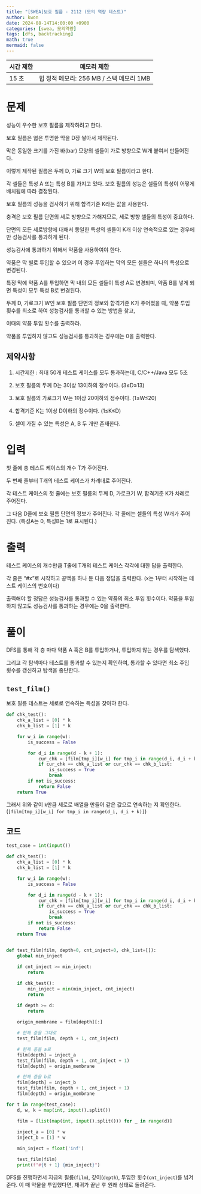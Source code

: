 ```yaml
---
title: "[SWEA]보호 필름 - 2112 (모의 역량 테스트)"
author: kwon
date: 2024-08-14T14:00:00 +0900
categories: [swea, 모의역량]
tags: [dfs, backtracking]
math: true
mermaid: false
---
```


| 시간 제한 | 메모리 제한 |
| --- | --- |
| 15 초 | 힙 정적 메모리: 256 MB / 스택 메모리 1MB |

# 문제

성능이 우수한 보호 필름을 제작하려고 한다.

보호 필름은 엷은 투명한 막을 D장 쌓아서 제작된다.

막은 동일한 크기를 가진 바(bar) 모양의 셀들이 가로 방향으로 W개 붙여서 만들어진다.

이렇게 제작된 필름은 두께 D, 가로 크기 W의 보호 필름이라고 한다.



각 셀들은 특성 A 또는 특성 B를 가지고 있다. 보호 필름의 성능은 셀들의 특성이 어떻게 배치됨에 따라 결정된다.


보호 필름의 성능을 검사하기 위해 합격기준 K라는 값을 사용한다.

충격은 보호 필름 단면의 세로 방향으로 가해지므로, 세로 방향 셀들의 특성이 중요하다.

단면의 모든 세로방향에 대해서 동일한 특성의 셀들이 K개 이상 연속적으로 있는 경우에만 성능검사를 통과하게 된다.


성능검사에 통과하기 위해서 약품을 사용하여야 한다.

약품은 막 별로 투입할 수 있으며 이 경우 투입하는 막의 모든 셀들은 하나의 특성으로 변경된다.

특정 막에 약품 A를 투입하면 막 내의 모든 셀들이 특성 A로 변경되며, 약품 B를 넣게 되면 특성이 모두 특성 B로 변경된다.


두께 D, 가로크기 W인 보호 필름 단면의 정보와 합격기준 K가 주어졌을 때, 약품 투입 횟수를 최소로 하여 성능검사를 통과할 수 있는 방법을 찾고,

이때의 약품 투입 횟수를 출력하라.

약품을 투입하지 않고도 성능검사를 통과하는 경우에는 0을 출력한다.


## 제약사항

1. 시간제한 : 최대 50개 테스트 케이스를 모두 통과하는데, C/C++/Java 모두 5초

2. 보호 필름의 두께 D는 3이상 13이하의 정수이다. (3≤D≤13)

3. 보호 필름의 가로크기 W는 1이상 20이하의 정수이다. (1≤W≤20)

4. 합격기준 K는 1이상 D이하의 정수이다. (1≤K≤D)

5. 셀이 가질 수 있는 특성은 A, B 두 개만 존재한다.


# 입력

첫 줄에 총 테스트 케이스의 개수 T가 주어진다.

두 번째 줄부터 T개의 테스트 케이스가 차례대로 주어진다.

각 테스트 케이스의 첫 줄에는 보호 필름의 두께 D, 가로크기 W, 합격기준 K가 차례로 주어진다.

그 다음 D줄에 보호 필름 단면의 정보가 주어진다. 각 줄에는 셀들의 특성 W개가 주어진다. (특성A는 0, 특성B는 1로 표시된다.)


# 출력

테스트 케이스의 개수만큼 T줄에 T개의 테스트 케이스 각각에 대한 답을 출력한다.

각 줄은 “#x”로 시작하고 공백을 하나 둔 다음 정답을 출력한다. (x는 1부터 시작하는 테스트 케이스의 번호이다)

출력해야 할 정답은 성능검사를 통과할 수 있는 약품의 최소 투입 횟수이다. 약품을 투입하지 않고도 성능검사를 통과하는 경우에는 0을 출력한다.

# 풀이

DFS를 통해 각 층 마다 약품 A 혹은 B를 투입하거나, 투입하지 않는 경우를 탐색했다.

그리고 각 탐색마다 테스트를 통과할 수 있는지 확인하여, 통과할 수 있다면 최소 주입 횟수를 갱신하고 탐색을 중단한다.

## `test_film()`

보호 필름 테스트는 세로로 연속하는 특성을 찾아햐 한다.

```py
def chk_test():
    chk_a_list = [0] * k
    chk_b_list = [1] * k

    for w_i in range(w):
        is_success = False

        for d_i in range(d - k + 1):
            cur_chk = [film[tmp_i][w_i] for tmp_i in range(d_i, d_i + k)]
            if cur_chk == chk_a_list or cur_chk == chk_b_list:
                is_success = True
                break
        if not is_success:
            return False
    return True
```

그래서 위와 같이 `k`만큼 세로로 배열을 만들어 같은 값으로 연속하는 지 확인한다. (`[film[tmp_i][w_i] for tmp_i in range(d_i, d_i + k)]`)

## 코드

```py
test_case = int(input())

def chk_test():
    chk_a_list = [0] * k
    chk_b_list = [1] * k

    for w_i in range(w):
        is_success = False

        for d_i in range(d - k + 1):
            cur_chk = [film[tmp_i][w_i] for tmp_i in range(d_i, d_i + k)]
            if cur_chk == chk_a_list or cur_chk == chk_b_list:
                is_success = True
                break
        if not is_success:
            return False
    return True


def test_film(film, depth=0, cnt_inject=0, chk_list=[]):
    global min_inject
    
    if cnt_inject >= min_inject:
        return

    if chk_test():
        min_inject = min(min_inject, cnt_inject)
        return

    if depth >= d:
        return
    
    origin_membrane = film[depth][:]

    # 현재 층을 그대로
    test_film(film, depth + 1, cnt_inject)

    # 현재 층을 a로
    film[depth] = inject_a
    test_film(film, depth + 1, cnt_inject + 1)
    film[depth] = origin_membrane

    # 현재 층을 b로
    film[depth] = inject_b
    test_film(film, depth + 1, cnt_inject + 1)
    film[depth] = origin_membrane

for t in range(test_case):
    d, w, k = map(int, input().split())

    film = [list(map(int, input().split())) for _ in range(d)]
    
    inject_a = [0] * w
    inject_b = [1] * w

    min_inject = float('inf')

    test_film(film)
    print(f"#{t + 1} {min_inject}")
```

DFS를 진행하면서 지금의 필름(`film`), 깊이(`depth`), 투입한 횟수(`cnt_inject`)를 넘겨준다. 이 때 약물을 투입했다면, 재귀가 끝난 후 원래 상태로 돌려준다.